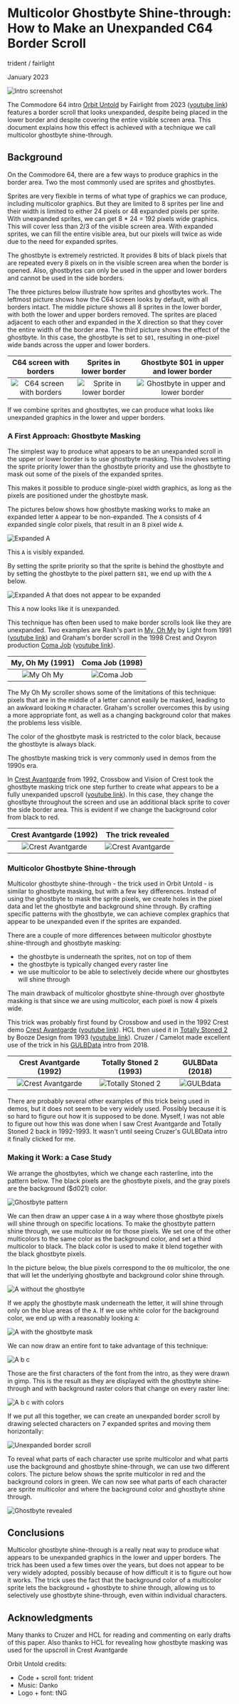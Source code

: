 # Multicolor Ghostbyte Shine-through: How to Make an Unexpanded C64 Border Scroll

trident / fairlight

January 2023

![Intro screenshot](intro-screenshot.png)

The Commodore 64 intro [Orbit Untold](https://csdb.dk/release/?id=228365) by Fairlight from 2023 ([youtube link](https://youtu.be/tiMKM1toYTs)) features a border scroll that looks unexpanded, despite
being placed in the lower border and despite covering the entire visible screen
area. This document explains how this effect is achieved with a technique we call multicolor ghostbyte shine-through.

## Background

On the Commodore 64, there are a few ways to produce graphics in the border
area. Two the most commonly used are sprites and ghostbytes.

Sprites are very flexible in terms of what type of graphics we can produce,
including multicolor graphics. But they are limited to 8 sprites per line and their
width is limited to either 24 pixels or 48 expanded pixels per sprite. With
unexpanded sprites, we can get 8 * 24 = 192 pixels wide graphics. This
will cover less than 2/3 of the visible screen area. With expanded
sprites, we can fill the entire visible area, but our pixels will twice as
wide due to the need for expanded sprites.

The ghostbyte is extremely restricted. It provides 8 bits of black pixels that
are repeated every 8 pixels on in the visible screen area when the border is
opened. Also, ghostbytes can only be used in the upper and lower borders and
cannot be used in the side borders.

The three pictures below illustrate how sprites and ghostbytes work. The
leftmost picture shows how the C64 screen looks by default, with all borders
intact. The middle picture shows all 8 sprites in the lower border, with both
the lower and upper borders removed. The sprites are placed adjacent to each
other and expanded in the X direction so that they cover the entire width of
the border area. The third picture shows the effect of the ghostbyte. In this
case, the ghostbyte is set to `$01`, resulting in one-pixel wide bands across
the upper and lower borders.

C64 screen with borders | Sprites in lower border  |   Ghostbyte $01 in upper and lower border
:-------------------------:|:-------------------------:|:-------------------------:
![C64 screen with borders](c64.png) |![Sprite in lower border](sprite.png) | ![Ghostbyte in upper and lower border](ghostbyte.png)

If we combine sprites and ghostbytes, we can produce what looks like
unexpanded graphics in the lower and upper borders.

### A First Approach: Ghostbyte Masking

The simplest way to produce what appears to be an unexpanded scroll in the
upper or lower border is to use ghostbyte masking. This involves setting the
sprite priority lower than the ghostbyte priority and use the ghostbyte to
mask out some of the pixels of the expanded sprites.

This makes it possible to produce single-pixel width graphics, as long as the
pixels are positioned under the ghostbyte mask.

The pictures below shows how ghostbyte masking works to make an expanded
letter `A` appear to be non-expanded. The `A` consists of 4 expanded single
color pixels, that result in an 8 pixel wide `A`.

![Expanded A](a-without-mask.png "A 4 pixel wide A that has been expanded into an 8 pixel wide character")

This `A` is visibly expanded.

By setting the sprite priority so that the sprite is behind the ghostbyte and by
setting the ghostbyte to the pixel pattern `$81`, we end up with the `A`
below.

![Expanded A that does not appear to be expanded](a-with-mask.png "A 4 pixel wide A that has been expanded into an 8 pixel wide character, and ghostbyte masking added")

This `A` now looks like it is unexpanded.

This technique has often been used to make border scrolls look like they are
unexpanded. Two examples are Rash's part in [My, Oh My](https://csdb.dk/release/?id=3218) by Light from 1991 ([youtube link](https://youtu.be/DUDWW_cRXt4?t=844)) and Graham's border
scroll in the 1998 Crest and Oxyron production [Coma Job](https://csdb.dk/release/?id=11653) ([youtube link](https://youtu.be/MPc8_xg_NZg?t=97)).

My, Oh My (1991)          |  Coma Job (1998)
:-------------------------:|:-------------------------:
![My Oh My](light-my-oh-my-1991.png) | ![Coma Job](crest-oxyron-coma-job-1998.png)

The My Oh My scroller shows some of the limitations of this technique: pixels
that are in the middle of a letter cannot easily be masked, leading to
an awkward looking `M` character. Graham's scroller overcomes this by using a
more appropriate font, as well as a changing background color that makes the
problems less visible.

The color of the ghostbyte mask is restricted to the color black, because the
ghostbyte is always black.

The ghostbyte masking trick is very commonly used in demos from the 1990s era.

In [Crest Avantgarde](https://csdb.dk/release/?id=2554) from 1992, Crossbow and Vision of Crest took the ghostbyte masking trick one step further to create what appears to be a fully unexpanded upscroll ([youtube link](https://youtu.be/Ze45K_f5YWo?t=342)). In this case, they change the ghostbyte throughout the screen and use an additional black sprite to cover the side border area. This is evident if we change the background color from black to red.

Crest Avantgarde (1992)  |    The trick revealed
:-------------------------:|:-------------------------:
![Crest Avantgarde](crest-avantgarde-1992.png) | ![Crest Avantgarde](crest-avantgarde-1992-red-background.png)


### Multicolor Ghostbyte Shine-through

Multicolor ghostbyte shine-through - the trick used in Orbit Untold - is similar
to ghostbyte masking, but with a few key differences. Instead of using the
ghostbyte to mask the sprite pixels, we create holes in the pixel data and
let the ghostbyte and background shine through. By crafting specific patterns
with the ghostbyte, we can achieve complex graphics that appear to be
unexpanded even if the sprites are expanded.

There are a couple of more differences between multicolor ghostbyte shine-through and
ghostbyte masking:
* the ghostbyte is underneath the sprites, not on top of them
* the ghostbyte is typically changed every raster line
* we use multicolor to be able to selectively decide where our ghostbytes will shine through

The main drawback of multicolor ghostbyte shine-through over ghostbyte masking
is that since we are using multicolor, each pixel is now 4 pixels wide.

This trick was probably first found by Crossbow and used in the 1992 Crest
demo [Crest Avantgarde](https://csdb.dk/release/?id=2554) ([youtube link](https://youtu.be/Ze45K_f5YWo?t=1153)). HCL then used it
in [Totally Stoned 2](https://csdb.dk/release/?id=7580) by Booze Design from
1993 ([youtube link](https://youtu.be/s7DEU-7u7gw?t=1383)). Cruzer / Camelot made excellent use of the trick
in his [GULBData](https://csdb.dk/release/?id=171924) intro from 2018.


Crest Avantgarde (1992)  |    Totally Stoned 2 (1993) | GULBData (2018)
:-------------------------:|:-------------------------:|:-----:
![Crest Avantgarde](crest-avantgarde-1992-gulb.png) | ![Totally Stoned 2](bd-totally-stoned-1992.png) | ![GULBdata](camelot-gulbdata-2018.png)


There are probably several other examples of this trick being used in demos,
but it does not seem to be very widely used. Possibly because it is so hard
to figure out how it is supposed to be done. Myself, I was not
able to figure out how this was done when I saw Crest Avantgarde and Totally
Stoned 2 back in 1992-1993. It wasn't until seeing Cruzer's GULBData intro it
finally clicked for me.


### Making it Work: a Case Study

We arrange the ghostbytes, which we change each rasterline, into the pattern
below. The black pixels are the ghostbyte pixels, and the gray pixels are the
background ($d021) color.

![Ghostbyte pattern](multicolor-ghostbytes.png)

We can then draw an upper case `A` in a way where those ghostbyte pixels will shine
through on specific locations. To make the ghostbyte pattern shine through,
we use multicolor `00` for those pixels. We set one of the other multicolors to the same color
as the background color, and set a third multicolor to black. The black color is
used to make it blend together with the black ghostbyte pixels.

In the picture below, the blue pixels correspond to the `00` multicolor, the
one that will let the underlying ghostbyte and background color shine
through.

![A without the ghostbyte](multicolor-expanded-a.png)

If we apply the ghostbyte mask underneath the letter, it will shine through only on
the blue areas of the `A`. If we use white color for the background color, we end up with
a reasonably looking `A`:

![A with the ghostbyte mask](multicolor-masked-a.png)

We can now draw an entire font to take advantage of this technique:

![A b c](abcd-gimp.png)

Those are the first characters of the font from the intro, as they were drawn
in gimp. This is the result as they are displayed with the ghostbyte
shine-through and with background raster colors that change on every raster line:

![A b c with colors](abc-with-colors.png)

If we put all this together, we can create an unexpanded border scroll by
drawing selected characters on 7 expanded sprites and moving them
horizontally:

![Unexpanded border scroll](unexpanded-scroll.png)

To reveal what parts of each character use sprite multicolor and what parts
use the background and ghostbyte shine-through, we can use two different
colors. The picture below shows the sprite multicolor in red and the
background colors in green. We can now see what parts of each character are
sprite multicolor and where the background color and ghostbyte shine
through.

![Ghostbyte revealed](ghostbyte-revealed.png)

## Conclusions

Multicolor ghostbyte shine-through is a really neat way to produce what
appears to be unexpanded graphics in the lower and upper borders. The trick
has been used a few times over the years, but does not appear to be very
widely adopted, possibly because of how difficult it is to figure out how it
works. The trick uses the fact that the background color of a multicolor
sprite lets the background + ghostbyte to shine through, allowing us to
selectively use ghostbyte shine-through, even within individual characters.

## Acknowledgments

Many thanks to Cruzer and HCL for reading and commenting on early drafts of
this paper. Also thanks to HCL for revealing how ghostbyte masking was used
for the upscroll in Crest Avantgarde

Orbit Untold credits:
* Code + scroll font: trident
* Music: Danko
* Logo + font: tNG